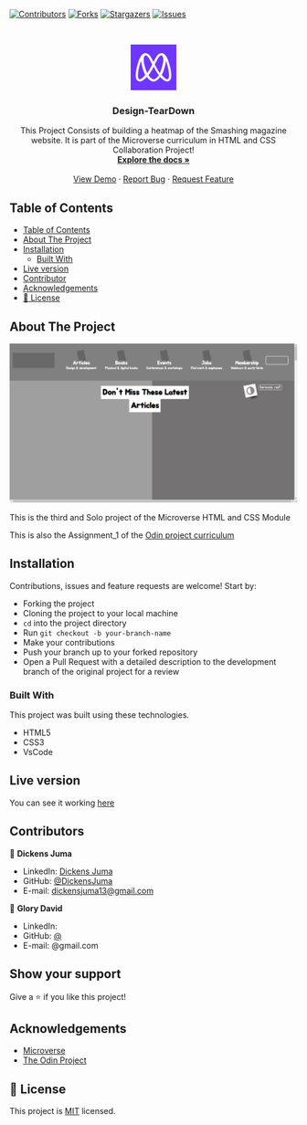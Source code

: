 
<!--
*** Thanks for checking out this README Template. If you have a suggestion that would
*** make this better, please fork the repo and create a pull request or simply open
*** an issue with the tag "enhancement".
*** Thanks again! Now go create something AMAZING! :D
-->

<!-- PROJECT SHIELDS -->
<!--
*** I'm using markdown "reference style" links for readability.
*** Reference links are enclosed in brackets [ ] instead of parentheses ( ).
*** See the bottom of this document for the declaration of the reference variables
*** for contributors-url, forks-url, etc. This is an optional, concise syntax you may use.
*** https://www.markdownguide.org/basic-syntax/#reference-style-links
-->
[![Contributors][contributors-shield]][contributors-url]
[![Forks][forks-shield]][forks-url]
[![Stargazers][stars-shield]][stars-url]
[![Issues][issues-shield]][issues-url]

<!-- PROJECT LOGO -->
<br />
<p align="center">
  <a href="https://github.com/DickensJuma/Design-TearDown">
    <img src="images/microverse.png" alt="Logo" width="80" height="80">
  </a>

  <h3 align="center"> Design-TearDown</h3>

  <p align="center">
     This Project Consists of building a heatmap of the Smashing magazine website. It is part of the Microverse curriculum in HTML and CSS Collaboration Project!
    <br />
    <a href="https://github.com/DickensJuma/Design-TearDown"><strong>Explore the docs »</strong></a>
    <br />
    <br />
    <a href="https://raw.githack.com/DickensJuma/Design-TearDown/feature/index.html">View Demo</a>
    ·
    <a href="https://github.com/DickensJuma/Design-TearDown/issues">Report Bug</a>
    ·
    <a href="https://github.com/DickensJuma/Design-TearDown/issues">Request Feature</a>
  </p>
</p>

<!-- TABLE OF CONTENTS -->
## Table of Contents

- [Table of Contents](#table-of-contents)
- [About The Project](#about-the-project)
- [Installation](#installation)
  - [Built With](#built-with)
- [Live version](#live-version)
- [Contributor](#contributor)
- [Acknowledgements](#acknowledgements)
- [📝 License](#%f0%9f%93%9d-license)

<!-- ABOUT THE PROJECT -->
## About The Project

[![Product Name Screen Shot][product-screenshot]](images/smash-screenshot.png)

This is the third and Solo project of the Microverse HTML and CSS Module

This is also the Assignment_1 of the [Odin project curriculum](https://www.theodinproject.com/courses/html5-and-css3/lessons/design-teardown)

<!-- ABOUT THE PROJECT -->
## Installation
Contributions, issues and feature requests are welcome! Start by:
* Forking the project
* Cloning the project to your local machine
* `cd` into the project directory
* Run `git checkout -b your-branch-name`
* Make your contributions
* Push your branch up to your forked repository
* Open a Pull Request with a detailed description to the development branch of the original project for a review

### Built With
This project was built using these technologies.
* HTML5
* CSS3
* VsCode

<!-- LIVE VERSION -->
## Live version

You can see it working [here](https://raw.githack.com/DickensJuma/Design-TearDown/feature/index.html)

<!-- CONTACT -->
## Contributors

👤 **Dickens Juma** 
    
- LinkedIn: [Dickens Juma](https://www.linkedin.com/in/dickens-juma-363061182/) 
- GitHub: [@DickensJuma](https://github.com/DickensJuma)
- E-mail: dickensjuma13@gmail.com

👤 **Glory David** 
    
- LinkedIn: [](https://www.linkedin) 
- GitHub: [@](https://github.com/)
- E-mail: @gmail.com


## Show your support

Give a ⭐️ if you like this project!

<!-- ACKNOWLEDGEMENTS -->
## Acknowledgements
* [Microverse](https://www.microverse.org/)
* [The Odin Project](https://www.theodinproject.com/)


<!-- MARKDOWN LINKS & IMAGES -->
<!-- https://www.markdownguide.org/basic-syntax/#reference-style-links -->
[contributors-shield]: https://img.shields.io/github/contributors/DickensJuma/Design-TearDown.svg?style=flat-square
[contributors-url]: https://github.com/DickensJuma/Design-TearDown/graphs/contributors
[forks-shield]: https://img.shields.io/github/forks/DickensJuma/Design-TearDown.svg?style=flat-square
[forks-url]: https://github.com/DickensJuma/Design-TearDown/network/members
[stars-shield]: https://img.shields.io/github/stars/DickensJuma/Design-TearDown.svg?style=flat-square
[stars-url]: https://github.com/DickensJuma/Design-TearDown/stargazers
[issues-shield]: https://img.shields.io/github/issues/DickensJuma/Design-TearDown.svg?style=flat-square
[issues-url]: https://github.com/DickensJuma/Design-TearDown/issues
[product-screenshot]: images/smash-screenshot.png

## 📝 License

This project is [MIT](https://opensource.org/licenses/MIT) licensed.
